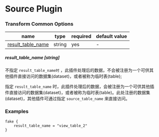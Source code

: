 # Source Plugin

### Transform Common Options

| name | type | required | default value |
| --- | --- | --- | --- |
| [result_table_name](#result_table_name-string) | string | yes | - |

##### result_table_name [string]

不指定 `result_table_name时` ，此插件处理后的数据，不会被注册为一个可供其他插件直接访问的数据集(dataset)，或者被称为临时表(table);

指定 `result_table_name` 时，此插件处理后的数据，会被注册为一个可供其他插件直接访问的数据集(dataset)，或者被称为临时表(table)。此处注册的数据集(dataset)，其他插件可通过指定 `source_table_name` 来直接访问。


### Examples

```
fake {
    result_table_name = "view_table_2"
}
```
